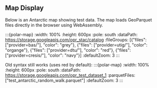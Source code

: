 ## Map Display

Below is an Antarctic map showing test data. The map loads GeoParquet files directly in the browser using WebAssembly. 

:::{polar-map}
:width: 100%
:height: 600px
:pole: south
:dataPath: https://storage.googleapis.com/opr_stac/catalog
:fileGroups: [{"files": ["provider=bas/"], "color": "grey"}, 
              {"files": ["provider=utig/"], "color": "organge"},
              {"files": ["provider=dtu/"], "color": "red"},
              {"files": ["provider=cresis/"], "color": "navy"}]
:defaultZoom: 3
:::

Old syntax still works (uses red by default):
:::{polar-map}
:width: 100%
:height: 600px
:pole: south
:dataPath: https://storage.googleapis.com/opr_test_dataset_1
:parquetFiles: ["test_antarctic_random_walk.parquet"]
:defaultZoom: 3
:::
